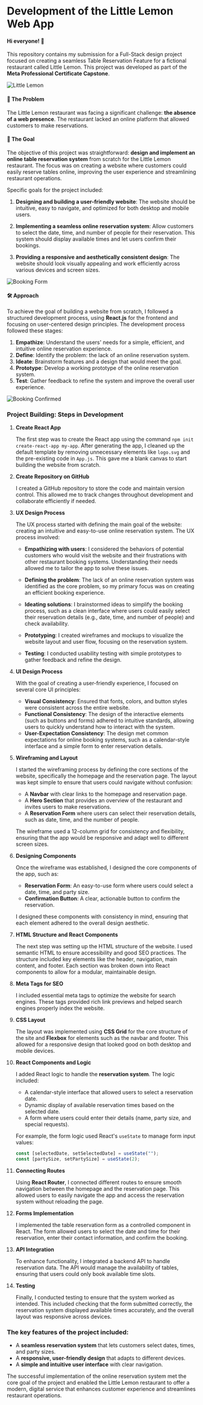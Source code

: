 # Development of the Little Lemon Web App

#### Hi everyone! 👋
This repository contains my submission for a Full-Stack design project focused on creating a seamless Table Reservation Feature for a fictional restaurant called Little Lemon. This project was developed as part of the **Meta Professional Certificate Capstone**.

![Little Lemon](https://github.com/ViniciusBatestin/little-lemon-project/blob/main/src/images/Screenshot%202025-01-07%20at%2014.33.28.png)

#### 🧩 The Problem

The Little Lemon restaurant was facing a significant challenge: **the absence of a web presence**. The restaurant lacked an online platform that allowed customers to make reservations.

#### 🎯 The Goal

The objective of this project was straightforward: **design and implement an online table reservation system** from scratch for the Little Lemon restaurant. The focus was on creating a website where customers could easily reserve tables online, improving the user experience and streamlining restaurant operations.

Specific goals for the project included:

1. **Designing and building a user-friendly website**: The website should be intuitive, easy to navigate, and optimized for both desktop and mobile users.

2. **Implementing a seamless online reservation system**: Allow customers to select the date, time, and number of people for their reservation. This system should display available times and let users confirm their bookings.

3. **Providing a responsive and aesthetically consistent design**: The website should look visually appealing and work efficiently across various devices and screen sizes.

![Booking Form](https://github.com/ViniciusBatestin/little-lemon-project/blob/main/src/images/Screenshot%202025-01-07%20at%2014.34.28.png)

#### 🛠️ Approach

To achieve the goal of building a website from scratch, I followed a structured development process, using **React.js** for the frontend and focusing on user-centered design principles. The development process followed these stages:

1. **Empathize**: Understand the users' needs for a simple, efficient, and intuitive online reservation experience.
2. **Define**: Identify the problem: the lack of an online reservation system.
3. **Ideate**: Brainstorm features and a design that would meet the goal.
4. **Prototype**: Develop a working prototype of the online reservation system.
5. **Test**: Gather feedback to refine the system and improve the overall user experience.

![Booking Confirmed](https://github.com/ViniciusBatestin/little-lemon-project/blob/main/src/images/Screenshot%202025-01-07%20at%2014.34.39.png)


### Project Building: Steps in Development
1. **Create React App**

   The first step was to create the React app using the command `npm init create-react-app my-app`. After generating the app, I cleaned up the default template by removing unnecessary elements like `logo.svg` and the pre-existing code in `App.js`. This gave me a blank canvas to start building the website from scratch.

2. **Create Repository on GitHub**

   I created a GitHub repository to store the code and maintain version control. This allowed me to track changes throughout development and collaborate efficiently if needed.

3. **UX Design Process**

   The UX process started with defining the main goal of the website: creating an intuitive and easy-to-use online reservation system. The UX process involved:

   - **Empathizing with users**: I considered the behaviors of potential customers who would visit the website and their frustrations with other restaurant booking systems. Understanding their needs allowed me to tailor the app to solve these issues.

   - **Defining the problem**: The lack of an online reservation system was identified as the core problem, so my primary focus was on creating an efficient booking experience.

   - **Ideating solutions**: I brainstormed ideas to simplify the booking process, such as a clean interface where users could easily select their reservation details (e.g., date, time, and number of people) and check availability.

   - **Prototyping**: I created wireframes and mockups to visualize the website layout and user flow, focusing on the reservation system.

   - **Testing**: I conducted usability testing with simple prototypes to gather feedback and refine the design.

4. **UI Design Process**

   With the goal of creating a user-friendly experience, I focused on several core UI principles:

   - **Visual Consistency**: Ensured that fonts, colors, and button styles were consistent across the entire website.
   - **Functional Consistency**: The design of the interactive elements (such as buttons and forms) adhered to intuitive standards, allowing users to quickly understand how to interact with the system.
   - **User-Expectation Consistency**: The design met common expectations for online booking systems, such as a calendar-style interface and a simple form to enter reservation details.

5. **Wireframing and Layout**

   I started the wireframing process by defining the core sections of the website, specifically the homepage and the reservation page. The layout was kept simple to ensure that users could navigate without confusion:

   - A **Navbar** with clear links to the homepage and reservation page.
   - A **Hero Section** that provides an overview of the restaurant and invites users to make reservations.
   - A **Reservation Form** where users can select their reservation details, such as date, time, and the number of people.

   The wireframe used a 12-column grid for consistency and flexibility, ensuring that the app would be responsive and adapt well to different screen sizes.

6. **Designing Components**

   Once the wireframe was established, I designed the core components of the app, such as:

   - **Reservation Form**: An easy-to-use form where users could select a date, time, and party size.
   - **Confirmation Button**: A clear, actionable button to confirm the reservation.

   I designed these components with consistency in mind, ensuring that each element adhered to the overall design aesthetic.

7. **HTML Structure and React Components**

   The next step was setting up the HTML structure of the website. I used semantic HTML to ensure accessibility and good SEO practices. The structure included key elements like the header, navigation, main content, and footer. Each section was broken down into React components to allow for a modular, maintainable design.

8. **Meta Tags for SEO**

   I included essential meta tags to optimize the website for search engines. These tags provided rich link previews and helped search engines properly index the website.

9. **CSS Layout**

   The layout was implemented using **CSS Grid** for the core structure of the site and **Flexbox** for elements such as the navbar and footer. This allowed for a responsive design that looked good on both desktop and mobile devices.

10. **React Components and Logic**

    I added React logic to handle the **reservation system**. The logic included:

    - A calendar-style interface that allowed users to select a reservation date.
    - Dynamic display of available reservation times based on the selected date.
    - A form where users could enter their details (name, party size, and special requests).

    For example, the form logic used React's `useState` to manage form input values:

    ```javascript
    const [selectedDate, setSelectedDate] = useState("");
    const [partySize, setPartySize] = useState(2);
    ```

11. **Connecting Routes**

    Using **React Router**, I connected different routes to ensure smooth navigation between the homepage and the reservation page. This allowed users to easily navigate the app and access the reservation system without reloading the page.

12. **Forms Implementation**

    I implemented the table reservation form as a controlled component in React. The form allowed users to select the date and time for their reservation, enter their contact information, and confirm the booking.

13. **API Integration**

    To enhance functionality, I integrated a backend API to handle reservation data. The API would manage the availability of tables, ensuring that users could only book available time slots.

14. **Testing**

    Finally, I conducted testing to ensure that the system worked as intended. This included checking that the form submitted correctly, the reservation system displayed available times accurately, and the overall layout was responsive across devices.

### The key features of the project included:

- A **seamless reservation system** that lets customers select dates, times, and party sizes.
- A **responsive, user-friendly design** that adapts to different devices.
- A **simple and intuitive user interface** with clear navigation.

The successful implementation of the online reservation system met the core goal of the project and enabled the Little Lemon restaurant to offer a modern, digital service that enhances customer experience and streamlines restaurant operations.
